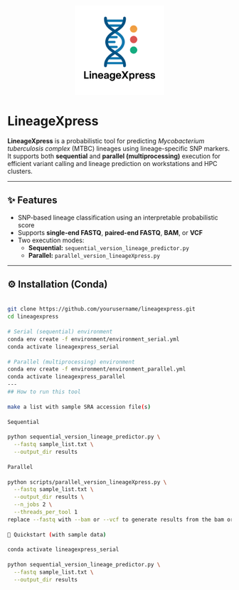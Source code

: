 <p align="center">
  <img src="assets/lineageXpress.png" alt="LineageXpress Logo" width="200"/>
</p>

# LineageXpress

**LineageXpress** is a probabilistic tool for predicting *Mycobacterium tuberculosis complex* (MTBC) lineages using lineage-specific SNP markers.  
It supports both **sequential** and **parallel (multiprocessing)** execution for efficient variant calling and lineage prediction on workstations and HPC clusters.

---

## ✨ Features
- SNP-based lineage classification using an interpretable probabilistic score
- Supports **single-end FASTQ**, **paired-end FASTQ**, **BAM**, or **VCF**
- Two execution modes:
  - **Sequential:** `sequential_version_lineage_predictor.py`
  - **Parallel:** `parallel_version_lineageXpress.py`

---

## ⚙️ Installation (Conda)

```bash

git clone https://github.com/yourusername/lineagexpress.git
cd lineagexpress

# Serial (sequential) environment
conda env create -f environment/environment_serial.yml
conda activate lineagexpress_serial

# Parallel (multiprocessing) environment
conda env create -f environment/environment_parallel.yml
conda activate lineagexpress_parallel
--- 
## How to run this tool

make a list with sample SRA accession file(s) 

Sequential 

python sequential_version_lineage_predictor.py \
  --fastq sample_list.txt \
  --output_dir results

Parallel

python scripts/parallel_version_lineageXpress.py \
  --fastq sample_list.txt \
  --output_dir results \
  --n_jobs 2 \
  --threads_per_tool 1
replace --fastq with --bam or --vcf to generate results from the bam or vcf file(s) as input

🚀 Quickstart (with sample data)

conda activate lineagexpress_serial

python sequential_version_lineage_predictor.py \
  --fastq sample_list.txt \
  --output_dir results




